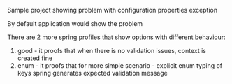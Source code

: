 Sample project showing problem with configuration properties exception

By default application would show the problem

There are 2 more spring profiles that show options with different behaviour:
1. good - it proofs that when there is no validation issues, context is created fine
2. enum - it proofs that for more simple scenario - explicit enum typing of keys
spring generates expected validation message